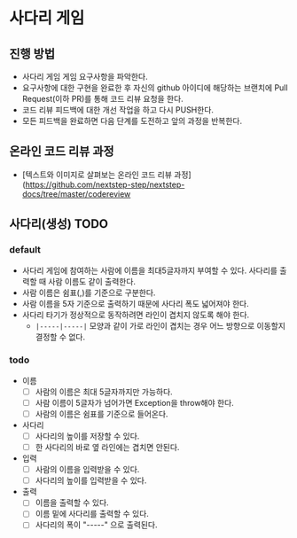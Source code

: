 # 사다리 게임
## 진행 방법
* 사다리 게임 게임 요구사항을 파악한다.
* 요구사항에 대한 구현을 완료한 후 자신의 github 아이디에 해당하는 브랜치에 Pull Request(이하 PR)를 통해 코드 리뷰 요청을 한다.
* 코드 리뷰 피드백에 대한 개선 작업을 하고 다시 PUSH한다.
* 모든 피드백을 완료하면 다음 단계를 도전하고 앞의 과정을 반복한다.

## 온라인 코드 리뷰 과정
* [텍스트와 이미지로 살펴보는 온라인 코드 리뷰 과정](https://github.com/nextstep-step/nextstep-docs/tree/master/codereview

## 사다리(생성) TODO

### default

- 사다리 게임에 참여하는 사람에 이름을 최대5글자까지 부여할 수 있다. 사다리를 출력할 때 사람 이름도 같이 출력한다.
- 사람 이름은 쉼표(,)를 기준으로 구분한다.
- 사람 이름을 5자 기준으로 출력하기 때문에 사다리 폭도 넓어져야 한다.
- 사다리 타기가 정상적으로 동작하려면 라인이 겹치지 않도록 해야 한다.
    - `|-----|-----|` 모양과 같이 가로 라인이 겹치는 경우 어느 방향으로 이동할지 결정할 수 없다.

### todo

- 이름
    - [ ] 사람의 이름은 최대 5글자까지만 가능하다.
    - [ ] 사람 이름이 5글자가 넘어가면 Exception을 throw해야 한다.
    - [ ] 사람의 이름은 쉼표를 기준으로 들어온다.
- 사다리
    - [ ] 사다리의 높이를 저장할 수 있다.
    - [ ] 한 사다리의 바로 옆 라인에는 겹치면 안된다.
- 입력
    - [ ] 사람의 이름을 입력받을 수 있다.
    - [ ] 사다리의 높이를 입력받을 수 있다.
- 출력
    - [ ] 이름을 출력할 수 있다.
    - [ ] 이름 밑에 사다리를 출력할 수 있다.
    - [ ] 사다리의 폭이 "-----" 으로 출력된다.